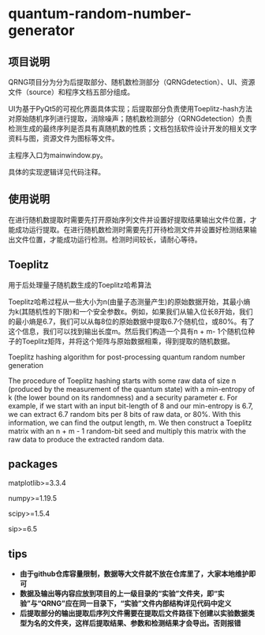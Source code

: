 # quantum-random-number-generator
## 项目说明

QRNG项目分为分为后提取部分、随机数检测部分（QRNGdetection）、UI、资源文件（source）和程序文档五部分组成。

UI为基于PyQt5的可视化界面具体实现；后提取部分负责使用Toeplitz-hash方法对原始随机序列进行提取，消除噪声；随机数检测部分（QRNGdetection）负责检测生成的最终序列是否具有真随机数的性质；文档包括软件设计开发的相关文字资料与图，资源文件为图标等文件。

主程序入口为mainwindow.py。

具体的实现逻辑详见代码注释。	

## 使用说明
在进行随机数提取时需要先打开原始序列文件并设置好提取结果输出文件位置，才能成功运行提取。在进行随机数检测时需要先打开待检测文件并设置好检测结果输出文件位置，才能成功运行检测。检测时间较长，请耐心等待。

## Toeplitz

用于后处理量子随机数生成的Toeplitz哈希算法

Toeplitz哈希过程从一些大小为n(由量子态测量产生)的原始数据开始，其最小熵为k(其随机性的下限)和一个安全参数ε。例如，如果我们从输入位长8开始，我们的最小熵是6.7，我们可以从每8位的原始数据中提取6.7个随机位，或80%。有了这个信息，我们可以找到输出长度m。然后我们构造一个具有n + m- 1个随机位种子的Toeplitz矩阵，并将这个矩阵与原始数据相乘，得到提取的随机数据。



Toeplitz hashing algorithm for post-processing quantum random number generation

The procedure of Toeplitz hashing starts with some raw data of size n (produced by the measurement of the quantum state) with a min-entropy of k (the lower bound on its randomness) and a security parameter ε. For example, if we start with an input bit-length of 8 and our min-entropy is 6.7, we can extract 6.7 random bits per 8 bits of raw data, or 80%. With this information, we can find the output length, m. We then construct a Toeplitz matrix with an n + m - 1 random-bit seed and multiply this matrix with the raw data to produce the extracted random data.

## packages

matplotlib>=3.3.4

numpy>=1.19.5

scipy>=1.5.4

sip>=6.5

## **tips**

+ **由于github仓库容量限制，数据等大文件就不放在仓库里了，大家本地维护即可**
+ **数据及输出等内容应放到项目的上一级目录的“实验”文件夹，即“实验”与“QRNG”应在同一目录下，“实验”文件内部结构详见代码中定义**
+ **后提取部分的输出提取后序列文件需要在提取后文件路径下创建以实验数据类型为名的文件夹，这样后提取结果、参数和检测结果才会导出。否则报错**


